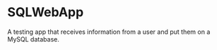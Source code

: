 # SQLWebApp
 
A testing app that receives information from a user and put them on a MySQL database.
